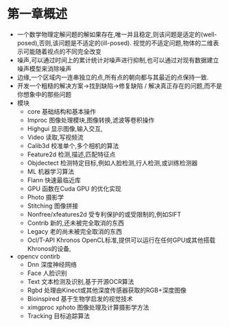  # 第一章概述
 * 一个数学物理定解问题的解如果存在,唯一并且稳定,则该问题是适定的(well-posed),否则,该问题是不适定的(ill-posed). 视觉的不适定问题,物体的二维表示可能随着视点的不同完全改变
 * 噪声,可以通过时间上的累计统计对噪声进行抑制,也可以通过对现有数据建立噪声模型来消除噪声
 * 边缘,一个区域内一连串独立的点,所有点的朝向都与其最近的点保持一致.
 * 开发一个粗糙的解决方案->找到缺陷->修复缺陷 / 解决真正存在的问题,而不是你想象中的那些问题
 * 模块
      * core 基础结构和基本操作
      * Improc 图像处理模块,图像转换,滤波等卷积操作
      * Highgui 显示图像,输入交互,
      * Video 读取,写视频流
      * Calib3d 校准单个,多个相机的算法
      * Feature2d 检测,描述,匹配特征点
      * Objdectect 检测特定目标,例如人脸检测,行人检测,或训练检测器
      * ML 机器学习算法
      * Flann 快速最临近库
      * GPU 函数在Cuda GPU 的优化实现
      * Photo 摄影学
      * Stitching 图像拼接
      * Nonfree/xfeatures2d 受专利保护的或受限制的,例如SIFT
      * Contrib 新的,还未被完全取消的东西
      * Legacy 老的尚未被完全取消的东西
      * Ocl/T-API Khronos OpenCL标准,提供可以运行在任何GPU或其他搭载Khronos的设备,
* opencv contirb
     * Dnn 深度神经网络
     * Face 人脸识别
     * Text 文本检测及识别,基于开源OCR算法
     * Rgbd 处理由Kinect或其他深度传感器获取的RGB+深度图像
     * Bioinspired 基于生物学启发的视觉技术
     * ximgproc xphoto 图像处理及计算摄影学方法
     * Tracking 目标追踪算法
 
